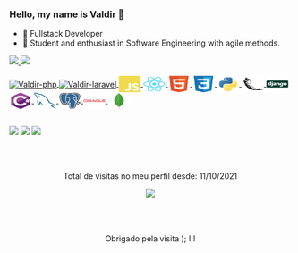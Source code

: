 ### Hello, my name is Valdir 👋

- 🔭 Fullstack Developer
- 🌱 Student and enthusiast in Software Engineering with agile methods.

<div>
  <a href="https://github.com/valdirsillva">
  <img height="180em" src="https://github-readme-stats.vercel.app/api?username=valdirsillva&show_icons=true&theme=dracula&include_all_commits=true&count_private=true"/>
  <img height="180em" src="https://github-readme-stats.vercel.app/api/top-langs/?username=valdirsillva&layout=compact&langs_count=7&theme=dark"/>
</div>
  
<div style="display: inline_block"><br>
  <img align="center" alt="Valdir-php" height="30" width="40" src="https://img.shields.io/badge/PHP-777BB4?style=for-the-badge&logo=php&logoColor=white">
  <img align="center" alt="Valdir-laravel" height="30" width="40" src="https://img.shields.io/badge/Laravel-FF2D20?style=for-the-badge&logo=laravel&logoColor=white">
  <img align="center" alt="Valdir-Js" height="30" width="40" src="https://raw.githubusercontent.com/devicons/devicon/master/icons/javascript/javascript-plain.svg">
  <img align="center" alt="Valdir-React" height="30" width="40" src="https://raw.githubusercontent.com/devicons/devicon/master/icons/react/react-original.svg">
  <img align="center" alt="Valdir-HTML" height="30" width="40" src="https://raw.githubusercontent.com/devicons/devicon/master/icons/html5/html5-original.svg">
  <img align="center" alt="Valdir-CSS" height="30" width="40" src="https://raw.githubusercontent.com/devicons/devicon/master/icons/css3/css3-original.svg">
  <img align="center" alt="Valdir-Python" height="30" width="40" src="https://raw.githubusercontent.com/devicons/devicon/master/icons/python/python-original.svg">
  <img align="center" alt="Valdir-Flask" height="30" width="40" src="https://raw.githubusercontent.com/devicons/devicon/master/icons/flask/flask-original.svg">
  <img align="center" alt="Valdir-Flask" height="30" width="40" src="https://raw.githubusercontent.com/devicons/devicon/master/icons/django/django-original.svg">
  <img align="center" alt="Valdir-Csharp" height="30" width="40" src="https://raw.githubusercontent.com/devicons/devicon/master/icons/csharp/csharp-original.svg">
  <img align="center" alt="Valdir-Mysql" height="30" width="40" src="https://raw.githubusercontent.com/devicons/devicon/master/icons/mysql/mysql-original.svg">
  <img align="center" alt="Valdir-Postgres" height="30" width="40" src="https://raw.githubusercontent.com/devicons/devicon/master/icons/postgresql/postgresql-original.svg">
  <img align="center" alt="Valdir-Oracle" height="30" width="40" src="https://raw.githubusercontent.com/devicons/devicon/master/icons/oracle/oracle-original.svg">
  <img align="center" alt="Valdir-MongoDB" height="30" width="40" src="https://raw.githubusercontent.com/devicons/devicon/master/icons/mongodb/mongodb-original.svg">
</div>
  
  ##
 <div> 
   <a href="https://web.whatsapp.com/send?phone=+5511977601187&text=Ola&Valdir&,venho&atraves&do&seu&github"><img src="https://img.shields.io/badge/WhatsApp-25D366?style=for-the-badge&logo=whatsapp&logoColor=white" target="_blank"></a>
  <a href="mailto:valdirpiresba@gmail.com"><img src="https://img.shields.io/badge/-Gmail-%23333?style=for-the-badge&logo=gmail&logoColor=white" target="_blank"></a>
  <a href="https://www.linkedin.com/in/valdir-c-silva/" target="_blank"><img src="https://img.shields.io/badge/-LinkedIn-%230077B5?style=for-the-badge&logo=linkedin&logoColor=white" target="_blank"></a>  
</div>

<br><br>  
<p align="center"> Total de visitas no meu perfil desde: 11/10/2021 </p>
<p align="center">   <img alingn="center" src="https://profile-counter.glitch.me/valdirsillva/count.svg" /></p>
<br><br>
<p align="center"> Obrigado pela visita );  !!! </p>  

  
  
 

